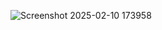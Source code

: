 
![Screenshot 2025-02-10 173958](https://github.com/user-attachments/assets/23653ed3-1130-41b3-b11e-0911645319dd)
